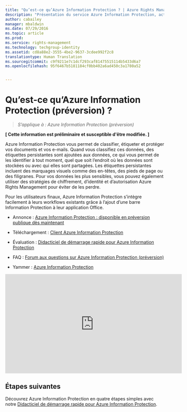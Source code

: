 ```yaml
---
title: "Qu’est-ce qu’Azure Information Protection ? | Azure Rights Management"
description: "Présentation du service Azure Information Protection, actuellement en préversion."
author: cabailey
manager: mbaldwin
ms.date: 07/29/2016
ms.topic: article
ms.prod: 
ms.service: rights-management
ms.technology: techgroup-identity
ms.assetid: cd8a88e2-3555-4be2-9637-3cdee992f2c8
translationtype: Human Translation
ms.sourcegitcommit: c9f9211e7c1dcf293caf81475515114b5433d6a7
ms.openlocfilehash: 95f6467b5181184cf0bb402a6ad450c3a1780a52


---
```


# Qu’est-ce qu’Azure Information Protection (préversion) ?

>*S’applique à : Azure Information Protection (préversion)*

**[ Cette information est préliminaire et susceptible d'être modifiée. ]**

Azure Information Protection vous permet de classifier, étiqueter et protéger vos documents et vos e-mails. Quand vous classifiez ces données, des étiquettes persistantes sont ajoutées aux données, ce qui vous permet de les identifier à tout moment, quel que soit l’endroit où les données sont stockées ou avec qui elles sont partagées. Les étiquettes persistantes incluent des marquages visuels comme des en-têtes, des pieds de page ou des filigranes. Pour vos données les plus sensibles, vous pouvez également utiliser des stratégies de chiffrement, d’identité et d’autorisation Azure Rights Management pour éviter de les perdre. 

Pour les utilisateurs finaux, Azure Information Protection s’intègre facilement à leurs workflows existants grâce à l’ajout d’une barre Information Protection à leur application Office. 

- Annonce : [Azure Information Protection : disponible en préversion publique dès maintenant](https://blogs.technet.microsoft.com/enterprisemobility/2016/07/12/azure-information-protection-public-preview-available-now/)

- Téléchargement : [Client Azure Information Protection](https://www.microsoft.com/en-us/download/details.aspx?id=53018)

- Évaluation : [Didacticiel de démarrage rapide pour Azure Information Protection](infoprotect-quick-start-tutorial.md) 

- FAQ : [Forum aux questions sur Azure Information Protection (préversion)](faq.md)

- Yammer : [Azure Information Protection](https://www.yammer.com/askipteam/#/threads/inGroup?type=in_group&feedId=8652489&view=all)


<iframe width="560" height="315" src="https://www.youtube.com/embed/N9Ip0m6d3G0" frameborder="0" allowfullscreen></iframe>

## Étapes suivantes

Découvrez Azure Information Protection en quatre étapes simples avec notre [Didacticiel de démarrage rapide pour Azure Information Protection](infoprotect-quick-start-tutorial.md).


<!--HONumber=Aug16_HO4-->


